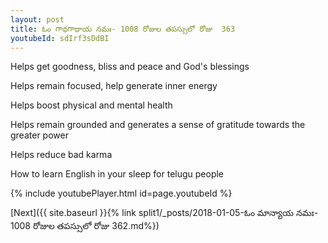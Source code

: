 ```yaml
---
layout: post
title: ఓం గాథగాథాయ నమః- 1008 రోజుల తపస్సులో రోజు  363
youtubeId: sdIrf3sDdBI
---
```

 
 
Helps get goodness, bliss and peace and God's blessings
 
Helps remain focused, help generate inner energy 
 
Helps boost physical and mental health 
 
Helps remain grounded and generates a sense of gratitude towards the greater power 
 
Helps reduce bad karma
 
How to learn English in your sleep for telugu people
 
 
 
 


{% include youtubePlayer.html id=page.youtubeId %}
 
[Next]({{ site.baseurl }}{% link split1/_posts/2018-01-05-ఓం మాన్యాయ నమః- 1008 రోజుల తపస్సులో రోజు  362.md%})
 
